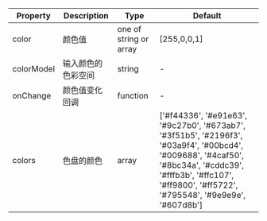 | Property       | Description           | Type             | Default       |
|------------|----------------|------------------|--------------|
| color      | 颜色值 | one of string or array | [255,0,0,1]  |
| colorModel | 输入颜色的色彩空间 | string |  -  |
| onChange   | 颜色值变化回调  | function    | - |
| colors     | 色盘的颜色 | array    | ['#f44336', '#e91e63', '#9c27b0', '#673ab7', '#3f51b5', '#2196f3', '#03a9f4', '#00bcd4', '#009688', '#4caf50', '#8bc34a', '#cddc39', '#fffb3b', '#ffc107', '#ff9800', '#ff5722', '#795548', '#9e9e9e', '#607d8b']  | 
